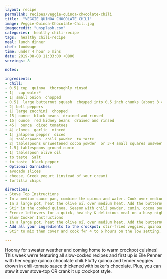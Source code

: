 ```yaml
---
layout: recipe
permalink: recipes/veggie-quinoa-chocolate-chili
title:  "VEGGIE QUINOA CHOCOLATE CHILI"
image: Veggie-Quinoa-Chocolate-Chili.jpg
imagecredit: "unsplash.com"
categories:  healthy chili-recipe
tags:  healthy chili-recipe
meal: lunch dinner
chef: foodwage
time: under 4 hour 5 mins
date: 2019-08-08 11:33:00 +0800
servings: 8

notes:

ingredients:
- chili:
- 0.5| cup  quinoa  thoroughly rinsed
- 1|  cup water*
- 1| small onion  chopped
- 0.5|  large butternut squash  chopped into 0.5 inch chunks (about 3 cups)
- 2| bell peppers
- 1| large zucchini  chopped
- 15| ounce  black beans  drained and rinsed
- 15| ounce  red kidney beans  drained and rinsed
- 45|  ounce  diced tomatoes
- 4| cloves  garlic  minced
- 1| jalapeno pepper  diced
- 3| tablespoons  chili powder  to taste
- 2| tablespoons unsweetened cocoa powder  or 3-4 small squares unsweetened bakers chocolate, to taste
- 1.5| tablespoons ground cumin
- 1| tablespoon olive oil
- to taste  Salt
- to taste  black pepper
- Optional Garnishes:
- avocado slices
- cheese, Greek yogurt (instead of sour cream)
- tortilla chips

directions:
- Stove Top Instructions
- In a medium sauce pan, combine the quinoa and water. Cook over medium heat until water is absorbed (15-20 minutes) and set aside. (If you have a rice cooker, use that instead.)
- In a large pot, heat the olive oil over medium heat. Add the butternut squash, cooking for 5 minutes. Next, add the onion and bell pepper and cook another 5 minutes. Stir in garlic, jalapeño and zucchini. Cook 5 more minutes (~15 minutes total) until vegetables are tender. Add the black beans, kidney beans, tomatoes, and tomato sauce.
- Stir in the cooked quinoa. Season with chili powder, cumin, cocoa powder/bakers chocolate, salt, and black pepper. Heat through and reduce to a simmer for about 30 minutes, stirring occasionally.
- Freeze leftovers for a quick, healthy & delicious meal on a busy night.
- Slow Cooker Instructions
- In a large pot, heat the olive oil over medium heat. Add the butternut squash, cooking for 5 minutes. Next, add the onion and bell pepper and cook another 5 minutes. Stir in garlic, jalapeño and zucchini. Cook 5 more minutes.
- Add all your ingredients to the crockpot: stir-fried veggies, quinoa, 1/2 cup water, black beans, kidney beans, tomatoes, tomato sauce, chili powder, cumin, cocoa powder/bakers chocolate, salt, and black pepper.
- Stir to mix then cover and cook for 4 to 6 hours on the low setting.

---
```


Hooray for sweater weather and coming home to warm crockpot cuisines! This week we’re featuring all slow-cooked recipes and first up is Elle Penner with her veggie quinoa chocolate chili. Fluffy quinoa and tender veggies drown in chili-tomato sauce thickened with baker’s chocolate. Plus, you can stew it over stove-top OR crank it up crockpot style.